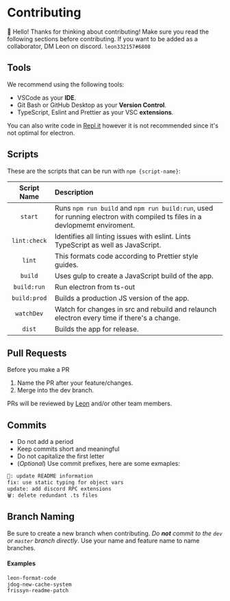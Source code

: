 # Contributing

👋 Hello! Thanks for thinking about contributing! Make sure you read the following sections before contributing.
If you want to be added as a collaborator, DM Leon on discord. `leon332157#6808`

## Tools
We recommend using the following tools:

+ VSCode as your **IDE**.
+ Git Bash or GitHub Desktop as your **Version Control**.
+ TypeScript, Eslint and Prettier as your VSC **extensions**.

You can also write code in [Repl.it](https://repl.it/@leon332157/repl-it-electron) however it is not recommended since it's not optimal for electron.

## Scripts

These are the scripts that can be run with `npm {script-name}`:

|Script Name     |Description                                                                                                               |
|:--------------:|:-------------------------------------------------------------------------------------------------------------------------|
|`start`         |Runs `npm run build` and `npm run build:run`, used for running electron with compiled ts files in a devlopmemt enviroment.|
|`lint:check`    |Identifies all linting issues with eslint. Lints TypeScript as well as JavaScript.                                        |
|`lint`          |This formats code according to Prettier style guides.                                                                     |
|`build`         |Uses gulp to create a JavaScript build of the app.                                                                        |
|`build:run`     |Run electron from ts-out                                                                                                  |
|`build:prod`    |Builds a production JS version of the app.                                                                                |
|`watchDev`      |Watch for changes in src and rebuild and relaunch electron every time if there's a change.                                |
|`dist`          |Builds the app for release.                                                                                               | 

## Pull Requests

Before you make a PR

1. Name the PR after your feature/changes. 
2. Merge into the dev branch.

PRs will be reviewed by [Leon](https://github.com/leon332157) and/or other team members.

## Commits

+ Do not add a period
+ Keep commits short and meaningful
+ Do not capitalize the first letter
+ (*Optional*) Use commit prefixes, here are some exmaples:

```html
📝: update README information
fix: use static typing for object vars
update: add discord RPC extensions
🗑️: delete redundant .ts files
```

## Branch Naming

Be sure to create a new branch when contributing. *Do **not** commit to the `dev` or `master` branch directly*. Use your name and feature name to name branches. 
#### Examples

```bash
leon-format-code
jdog-new-cache-system
frissyn-readme-patch
```
